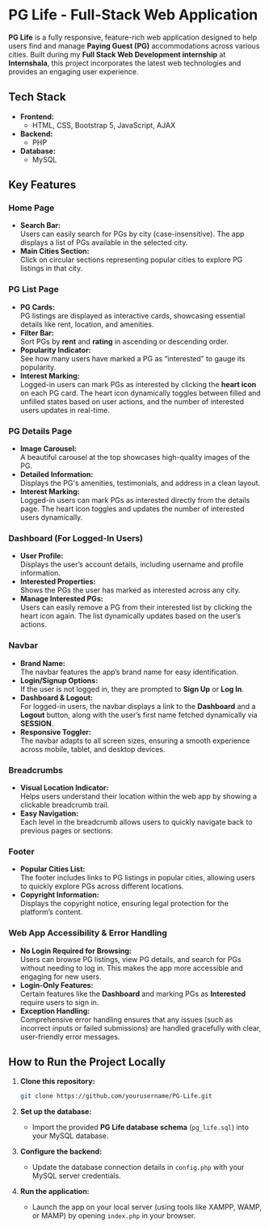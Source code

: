 # PG Life - Full-Stack Web Application

**PG Life** is a fully responsive, feature-rich web application designed to help users find and manage **Paying Guest (PG)** accommodations across various cities. Built during my **Full Stack Web Development internship** at **Internshala**, this project incorporates the latest web technologies and provides an engaging user experience.

## Tech Stack

- **Frontend:**  
  - HTML, CSS, Bootstrap 5, JavaScript, AJAX
- **Backend:**  
  - PHP
- **Database:**  
  - MySQL

## Key Features

### Home Page
- **Search Bar:**  
  Users can easily search for PGs by city (case-insensitive). The app displays a list of PGs available in the selected city.
- **Main Cities Section:**  
  Click on circular sections representing popular cities to explore PG listings in that city.

### PG List Page
- **PG Cards:**  
  PG listings are displayed as interactive cards, showcasing essential details like rent, location, and amenities.
- **Filter Bar:**  
  Sort PGs by **rent** and **rating** in ascending or descending order.
- **Popularity Indicator:**  
  See how many users have marked a PG as “interested” to gauge its popularity.
- **Interest Marking:**  
  Logged-in users can mark PGs as interested by clicking the **heart icon** on each PG card. The heart icon dynamically toggles between filled and unfilled states based on user actions, and the number of interested users updates in real-time.

### PG Details Page
- **Image Carousel:**  
  A beautiful carousel at the top showcases high-quality images of the PG.
- **Detailed Information:**  
  Displays the PG's amenities, testimonials, and address in a clean layout.
- **Interest Marking:**  
  Logged-in users can mark PGs as interested directly from the details page. The heart icon toggles and updates the number of interested users dynamically.

### Dashboard (For Logged-In Users)
- **User Profile:**  
  Displays the user’s account details, including username and profile information.
- **Interested Properties:**  
  Shows the PGs the user has marked as interested across any city.
- **Manage Interested PGs:**  
  Users can easily remove a PG from their interested list by clicking the heart icon again. The list dynamically updates based on the user’s actions.

### Navbar
- **Brand Name:**  
  The navbar features the app’s brand name for easy identification.
- **Login/Signup Options:**  
  If the user is not logged in, they are prompted to **Sign Up** or **Log In**.
- **Dashboard & Logout:**  
  For logged-in users, the navbar displays a link to the **Dashboard** and a **Logout** button, along with the user’s first name fetched dynamically via **SESSION**.
- **Responsive Toggler:**  
  The navbar adapts to all screen sizes, ensuring a smooth experience across mobile, tablet, and desktop devices.

### Breadcrumbs
- **Visual Location Indicator:**  
  Helps users understand their location within the web app by showing a clickable breadcrumb trail.
- **Easy Navigation:**  
  Each level in the breadcrumb allows users to quickly navigate back to previous pages or sections.

### Footer
- **Popular Cities List:**  
  The footer includes links to PG listings in popular cities, allowing users to quickly explore PGs across different locations.
- **Copyright Information:**  
  Displays the copyright notice, ensuring legal protection for the platform’s content.

### Web App Accessibility & Error Handling
- **No Login Required for Browsing:**  
  Users can browse PG listings, view PG details, and search for PGs without needing to log in. This makes the app more accessible and engaging for new users.
- **Login-Only Features:**  
  Certain features like the **Dashboard** and marking PGs as **Interested** require users to sign in.
- **Exception Handling:**  
  Comprehensive error handling ensures that any issues (such as incorrect inputs or failed submissions) are handled gracefully with clear, user-friendly error messages.

## How to Run the Project Locally

1. **Clone this repository:**

   ```bash
   git clone https://github.com/yourusername/PG-Life.git
   ```

2. **Set up the database:**

   - Import the provided **PG Life database schema** (`pg_life.sql`) into your MySQL database.

3. **Configure the backend:**

   - Update the database connection details in `config.php` with your MySQL server credentials.

4. **Run the application:**

   - Launch the app on your local server (using tools like XAMPP, WAMP, or MAMP) by opening `index.php` in your browser.
